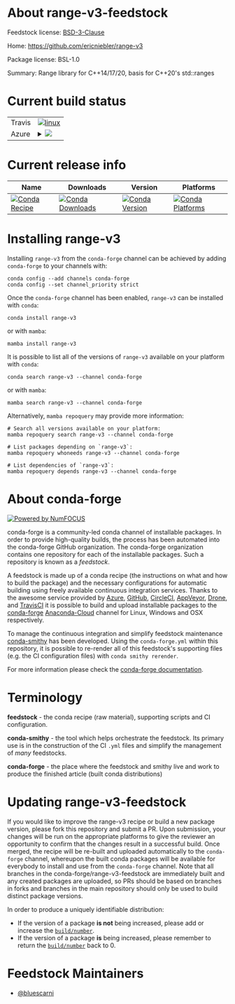 About range-v3-feedstock
========================

Feedstock license: [BSD-3-Clause](https://github.com/conda-forge/range-v3-feedstock/blob/main/LICENSE.txt)

Home: https://github.com/ericniebler/range-v3

Package license: BSL-1.0

Summary: Range library for C++14/17/20, basis for C++20's std::ranges

Current build status
====================


<table><tr>
    <td>Travis</td>
    <td>
      <a href="https://app.travis-ci.com/conda-forge/range-v3-feedstock">
        <img alt="linux" src="https://img.shields.io/travis/com/conda-forge/range-v3-feedstock/main.svg?label=Linux">
      </a>
    </td>
  </tr>
    
  <tr>
    <td>Azure</td>
    <td>
      <details>
        <summary>
          <a href="https://dev.azure.com/conda-forge/feedstock-builds/_build/latest?definitionId=19255&branchName=main">
            <img src="https://dev.azure.com/conda-forge/feedstock-builds/_apis/build/status/range-v3-feedstock?branchName=main">
          </a>
        </summary>
        <table>
          <thead><tr><th>Variant</th><th>Status</th></tr></thead>
          <tbody><tr>
              <td>linux_64</td>
              <td>
                <a href="https://dev.azure.com/conda-forge/feedstock-builds/_build/latest?definitionId=19255&branchName=main">
                  <img src="https://dev.azure.com/conda-forge/feedstock-builds/_apis/build/status/range-v3-feedstock?branchName=main&jobName=linux&configuration=linux%20linux_64_" alt="variant">
                </a>
              </td>
            </tr><tr>
              <td>linux_aarch64</td>
              <td>
                <a href="https://dev.azure.com/conda-forge/feedstock-builds/_build/latest?definitionId=19255&branchName=main">
                  <img src="https://dev.azure.com/conda-forge/feedstock-builds/_apis/build/status/range-v3-feedstock?branchName=main&jobName=linux&configuration=linux%20linux_aarch64_" alt="variant">
                </a>
              </td>
            </tr><tr>
              <td>linux_ppc64le</td>
              <td>
                <a href="https://dev.azure.com/conda-forge/feedstock-builds/_build/latest?definitionId=19255&branchName=main">
                  <img src="https://dev.azure.com/conda-forge/feedstock-builds/_apis/build/status/range-v3-feedstock?branchName=main&jobName=linux&configuration=linux%20linux_ppc64le_" alt="variant">
                </a>
              </td>
            </tr><tr>
              <td>osx_64</td>
              <td>
                <a href="https://dev.azure.com/conda-forge/feedstock-builds/_build/latest?definitionId=19255&branchName=main">
                  <img src="https://dev.azure.com/conda-forge/feedstock-builds/_apis/build/status/range-v3-feedstock?branchName=main&jobName=osx&configuration=osx%20osx_64_" alt="variant">
                </a>
              </td>
            </tr><tr>
              <td>win_64</td>
              <td>
                <a href="https://dev.azure.com/conda-forge/feedstock-builds/_build/latest?definitionId=19255&branchName=main">
                  <img src="https://dev.azure.com/conda-forge/feedstock-builds/_apis/build/status/range-v3-feedstock?branchName=main&jobName=win&configuration=win%20win_64_" alt="variant">
                </a>
              </td>
            </tr>
          </tbody>
        </table>
      </details>
    </td>
  </tr>
</table>

Current release info
====================

| Name | Downloads | Version | Platforms |
| --- | --- | --- | --- |
| [![Conda Recipe](https://img.shields.io/badge/recipe-range--v3-green.svg)](https://anaconda.org/conda-forge/range-v3) | [![Conda Downloads](https://img.shields.io/conda/dn/conda-forge/range-v3.svg)](https://anaconda.org/conda-forge/range-v3) | [![Conda Version](https://img.shields.io/conda/vn/conda-forge/range-v3.svg)](https://anaconda.org/conda-forge/range-v3) | [![Conda Platforms](https://img.shields.io/conda/pn/conda-forge/range-v3.svg)](https://anaconda.org/conda-forge/range-v3) |

Installing range-v3
===================

Installing `range-v3` from the `conda-forge` channel can be achieved by adding `conda-forge` to your channels with:

```
conda config --add channels conda-forge
conda config --set channel_priority strict
```

Once the `conda-forge` channel has been enabled, `range-v3` can be installed with `conda`:

```
conda install range-v3
```

or with `mamba`:

```
mamba install range-v3
```

It is possible to list all of the versions of `range-v3` available on your platform with `conda`:

```
conda search range-v3 --channel conda-forge
```

or with `mamba`:

```
mamba search range-v3 --channel conda-forge
```

Alternatively, `mamba repoquery` may provide more information:

```
# Search all versions available on your platform:
mamba repoquery search range-v3 --channel conda-forge

# List packages depending on `range-v3`:
mamba repoquery whoneeds range-v3 --channel conda-forge

# List dependencies of `range-v3`:
mamba repoquery depends range-v3 --channel conda-forge
```


About conda-forge
=================

[![Powered by
NumFOCUS](https://img.shields.io/badge/powered%20by-NumFOCUS-orange.svg?style=flat&colorA=E1523D&colorB=007D8A)](https://numfocus.org)

conda-forge is a community-led conda channel of installable packages.
In order to provide high-quality builds, the process has been automated into the
conda-forge GitHub organization. The conda-forge organization contains one repository
for each of the installable packages. Such a repository is known as a *feedstock*.

A feedstock is made up of a conda recipe (the instructions on what and how to build
the package) and the necessary configurations for automatic building using freely
available continuous integration services. Thanks to the awesome service provided by
[Azure](https://azure.microsoft.com/en-us/services/devops/), [GitHub](https://github.com/),
[CircleCI](https://circleci.com/), [AppVeyor](https://www.appveyor.com/),
[Drone](https://cloud.drone.io/welcome), and [TravisCI](https://travis-ci.com/)
it is possible to build and upload installable packages to the
[conda-forge](https://anaconda.org/conda-forge) [Anaconda-Cloud](https://anaconda.org/)
channel for Linux, Windows and OSX respectively.

To manage the continuous integration and simplify feedstock maintenance
[conda-smithy](https://github.com/conda-forge/conda-smithy) has been developed.
Using the ``conda-forge.yml`` within this repository, it is possible to re-render all of
this feedstock's supporting files (e.g. the CI configuration files) with ``conda smithy rerender``.

For more information please check the [conda-forge documentation](https://conda-forge.org/docs/).

Terminology
===========

**feedstock** - the conda recipe (raw material), supporting scripts and CI configuration.

**conda-smithy** - the tool which helps orchestrate the feedstock.
                   Its primary use is in the construction of the CI ``.yml`` files
                   and simplify the management of *many* feedstocks.

**conda-forge** - the place where the feedstock and smithy live and work to
                  produce the finished article (built conda distributions)


Updating range-v3-feedstock
===========================

If you would like to improve the range-v3 recipe or build a new
package version, please fork this repository and submit a PR. Upon submission,
your changes will be run on the appropriate platforms to give the reviewer an
opportunity to confirm that the changes result in a successful build. Once
merged, the recipe will be re-built and uploaded automatically to the
`conda-forge` channel, whereupon the built conda packages will be available for
everybody to install and use from the `conda-forge` channel.
Note that all branches in the conda-forge/range-v3-feedstock are
immediately built and any created packages are uploaded, so PRs should be based
on branches in forks and branches in the main repository should only be used to
build distinct package versions.

In order to produce a uniquely identifiable distribution:
 * If the version of a package **is not** being increased, please add or increase
   the [``build/number``](https://docs.conda.io/projects/conda-build/en/latest/resources/define-metadata.html#build-number-and-string).
 * If the version of a package **is** being increased, please remember to return
   the [``build/number``](https://docs.conda.io/projects/conda-build/en/latest/resources/define-metadata.html#build-number-and-string)
   back to 0.

Feedstock Maintainers
=====================

* [@bluescarni](https://github.com/bluescarni/)


